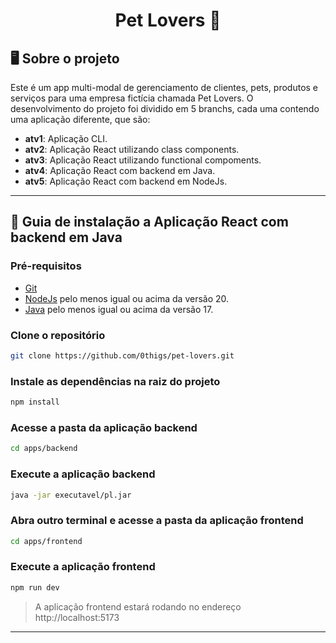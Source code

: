 <h1 align="center">Pet Lovers 🐶</h1>

## 🖥️ Sobre o projeto

Este é um app multi-modal de gerenciamento de clientes, pets, produtos e serviços para uma empresa fictícia chamada Pet Lovers. O desenvolvimento do projeto foi dividido em 5 branchs, cada uma contendo uma aplicação diferente, que são:
- **atv1**: Aplicação CLI.
- **atv2**: Aplicação React utilizando class components. 
- **atv3**: Aplicação React utilizando functional compoments. 
- **atv4**: Aplicação React com backend em Java.
- **atv5**: Aplicação React com backend em NodeJs.

---

## 📖 Guia de instalação a Aplicação React com backend em Java

### Pré-requisitos

- [Git](https://git-scm.com/)
- [NodeJs](https://www.python.org/) pelo menos igual ou acima da versão 20.
- [Java](https://www.java.com/pt-BR/) pelo menos igual ou acima da versão 17.

### Clone o repositório

```bash
git clone https://github.com/0thigs/pet-lovers.git
```

### Instale as dependências na raiz do projeto

```bash
npm install
```

### Acesse a pasta da aplicação backend

```bash
cd apps/backend
```

### Execute a aplicação backend

```bash
java -jar executavel/pl.jar
```

### Abra outro terminal e acesse a pasta da aplicação frontend

```bash
cd apps/frontend
```

### Execute a aplicação frontend

```bash
npm run dev
```

> A aplicação frontend estará rodando no endereço http://localhost:5173

---
